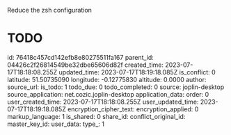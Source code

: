 Reduce the zsh configuration

# TODO


id: 76418c457cd142efb8e80275511fa167
parent_id: 04426c2f26814549be32dbe65606d82f
created_time: 2023-07-17T18:18:08.255Z
updated_time: 2023-07-17T18:19:18.085Z
is_conflict: 0
latitude: 51.50735090
longitude: -0.12775830
altitude: 0.0000
author: 
source_url: 
is_todo: 1
todo_due: 0
todo_completed: 0
source: joplin-desktop
source_application: net.cozic.joplin-desktop
application_data: 
order: 0
user_created_time: 2023-07-17T18:18:08.255Z
user_updated_time: 2023-07-17T18:19:18.085Z
encryption_cipher_text: 
encryption_applied: 0
markup_language: 1
is_shared: 0
share_id: 
conflict_original_id: 
master_key_id: 
user_data: 
type_: 1